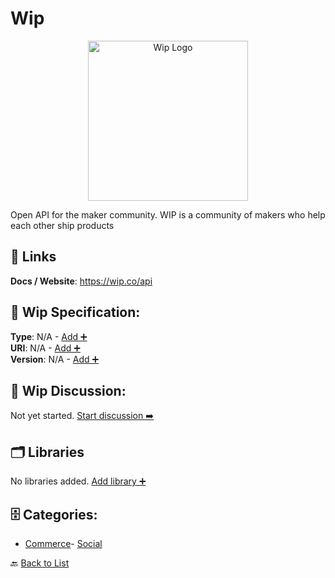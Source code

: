 # Wip
<p align="center">
    <img width="256" src="https://raw.githubusercontent.com/apis-list/apis-list/main/apis/wip/logo_256x256.png" alt="Wip Logo"/>
</p>
Open API for the maker community. WIP is a community of makers who help each other ship products

##  🔗 Links
**Docs / Website**: https://wip.co/api

## 🧬 Wip Specification:
**Type**: N/A - [Add ➕](https://github.com/apis-list/apis-list/edit/main/apis/wip/wip.yaml)  
**URI**: N/A - [Add ➕](https://github.com/apis-list/apis-list/edit/main/apis/wip/wip.yaml)  
**Version**: N/A - [Add ➕](https://github.com/apis-list/apis-list/edit/main/apis/wip/wip.yaml)

## 💬 Wip Discussion:
Not yet started. [Start discussion ➡️](https://github.com/apis-list/apis-list/discussions/new)

## 🗂️ Libraries

No libraries added. [Add library ➕](https://github.com/apis-list/apis-list/edit/main/apis/wip/wip.yaml)    


## 🗄️ Categories:
- [Commerce](https://github.com/apis-list/apis-list#commerce-)- [Social](https://github.com/apis-list/apis-list#social-)

🔙  [Back to List](https://github.com/apis-list/apis-list)
